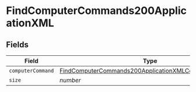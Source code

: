 # FindComputerCommands200ApplicationXML


## Fields

| Field                                                                                                                                   | Type                                                                                                                                    | Required                                                                                                                                | Description                                                                                                                             | Example                                                                                                                                 |
| --------------------------------------------------------------------------------------------------------------------------------------- | --------------------------------------------------------------------------------------------------------------------------------------- | --------------------------------------------------------------------------------------------------------------------------------------- | --------------------------------------------------------------------------------------------------------------------------------------- | --------------------------------------------------------------------------------------------------------------------------------------- |
| `computerCommand`                                                                                                                       | [FindComputerCommands200ApplicationXMLComputerCommand](../../models/operations/findcomputercommands200applicationxmlcomputercommand.md) | :heavy_minus_sign:                                                                                                                      | N/A                                                                                                                                     |                                                                                                                                         |
| `size`                                                                                                                                  | *number*                                                                                                                                | :heavy_minus_sign:                                                                                                                      | N/A                                                                                                                                     | 1                                                                                                                                       |
